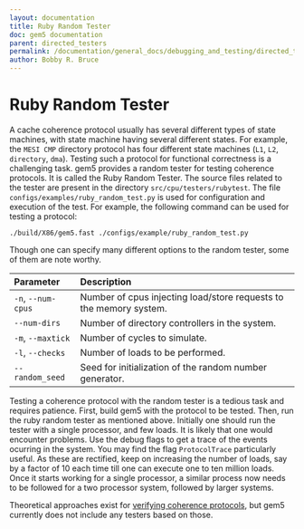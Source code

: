 ```yaml
---
layout: documentation
title: Ruby Random Tester
doc: gem5 documentation
parent: directed_testers
permalink: /documentation/general_docs/debugging_and_testing/directed_testers/ruby_random_tester/
author: Bobby R. Bruce
---
```


# Ruby Random Tester

A cache coherence protocol usually has several different types of state
machines, with state machine having several different states. For example, the
`MESI CMP` directory protocol has four different state machines (`L1`, `L2`,
`directory`, `dma`). Testing such a protocol for functional correctness is a
challenging task. gem5 provides a random tester for testing coherence
protocols. It is called the Ruby Random Tester. The source files related to the
tester are present in the directory `src/cpu/testers/rubytest`. The file
`configs/examples/ruby_random_test.py` is used for configuration and execution
of the test. For example, the following command can be used for testing a
protocol:

```
./build/X86/gem5.fast ./configs/example/ruby_random_test.py
```

Though one can specify many different options to the random tester, some of
them are note worthy.

|Parameter         |Description                                                       |
|:-----------------|:-----------------------------------------------------------------|
|`-n`, `--num-cpus`|Number of cpus injecting load/store requests to the memory system.|
|`--num-dirs`      |Number of directory controllers in the system.                    |
|`-m`, `--maxtick` |Number of cycles to simulate.                                     |
|`-l`, `--checks`  |Number of loads to be performed.                                  |
|`--random_seed`   |Seed for initialization of the random number generator.           |


Testing a coherence protocol with the random tester is a tedious task and
requires patience. First, build gem5 with the protocol to be tested. Then, run
the ruby random tester as mentioned above. Initially one should run the tester
with a single processor, and few loads. It is likely that one would encounter
problems. Use the debug flags to get a trace of the events ocurring in the
system. You may find the flag `ProtocolTrace` particularly useful. As these are
rectified, keep on increasing the number of loads, say by a factor of 10 each
time till one can execute one to ten million loads. Once it starts working for
a single processor, a similar process now needs to be followed for a two
processor system, followed by larger systems.

Theoretical approaches exist for [verifying coherence protocols](
https://doi.org/10.1145/248621.248624), but gem5 currently does not include any
testers based on those.
